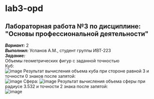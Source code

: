 # lab3-opd  
## Лабораторная работа №3 по дисциплине: "Основы профессиональной деятельности"  
***Вариант:*** 2  
***Выполнил:*** Успанов А.М., студент группы ИВТ-223  
***Задание:***  
Объемы геометрических фигур с заданной точностью  
Куб:  
![image](https://github.com/MrHrapylka/lab3-opd/assets/125206682/9d3f6995-a90d-444d-b3c8-be8581531009)
Результат вычисления объема куба при стороне равной 3 и точности 0 знаков после запятой:  
![image](https://github.com/MrHrapylka/lab3-opd/assets/125206682/68bfe68d-72aa-4cb4-98d5-854e2fabcc2f)
Сфера:
![image](https://github.com/MrHrapylka/lab3-opd/assets/125206682/60515191-e989-49aa-b082-bbc520d3a8d1)
Результат вычисления объема сферы при радиусе 3.532 и точности 2 знака после запятой:  
![image](https://github.com/MrHrapylka/lab3-opd/assets/125206682/44458b2b-ed4e-435b-95af-009bb2d364dc)
